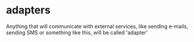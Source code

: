 # adapters

Anything that will communicate with external services, like sending e-mails, sending SMS or something like this, will be called 'adapter'